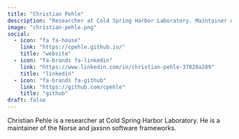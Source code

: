 ```yaml
---
title: "Christian Pehle"
description: "Researcher at Cold Spring Harbor Laboratory. Maintainer of Norse and jaxsnn."
image: "christian-pehle.png"
social:
  - icon: "fa fa-house"
    link: "https://cpehle.github.io/"
    title: "website"
  - icon: "fa-brands fa-linkedin"
    link: "https://www.linkedin.com/in/christian-pehle-37820a209"
    title: "linkedin"
  - icon: "fa-brands fa-github"
    link: "https://github.com/cpehle"
    title: "github"
draft: false
---
```

Christian Pehle is a researcher at Cold Spring Harbor Laboratory. He is a maintainer of the Norse and jaxsnn software frameworks.
